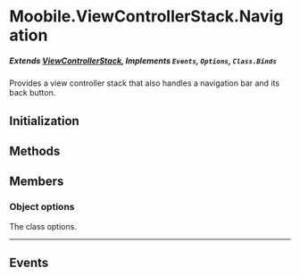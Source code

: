 Moobile.ViewControllerStack.Navigation
================================================================================
##### Extends [ViewControllerStack](Docs/ViewController/ViewControllerStack.md), Implements `Events`, `Options`, `Class.Binds`

Provides a view controller stack that also handles a navigation bar
       and its back button.

Initialization
--------------------------------------------------------------------------------

Methods
--------------------------------------------------------------------------------


Members
--------------------------------------------------------------------------------

### Object options

The class options.

-----


Events
--------------------------------------------------------------------------------